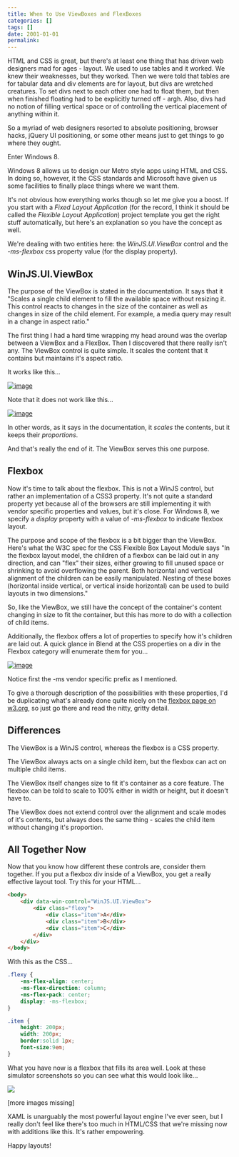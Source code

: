 ```yaml
---
title: When to Use ViewBoxes and FlexBoxes
categories: []
tags: []
date: 2001-01-01
permalink: 
---
```


HTML and CSS is great, but there's at least one thing that has driven web designers mad for ages - layout. We used to use tables and it worked. We knew their weaknesses, but they worked. Then we were told that tables are for tabular data and div elements are for layout, but divs are wretched creatures. To set divs next to each other one had to float them, but then when finished floating had to be explicitly turned off - argh. Also, divs had no notion of filling vertical space or of controlling the vertical placement of anything within it.

So a myriad of web designers resorted to absolute positioning, browser hacks, jQuery UI positioning, or some other means just to get things to go where they ought.

Enter Windows 8.

Windows 8 allows us to design our Metro style apps using HTML and CSS. In doing so, however, it the CSS standards and Microsoft have given us some facilities to finally place things where we want them.

It's not obvious how everything works though so let me give you a boost. If you start with a _Fixed Layout Application_ (for the record, I think it should be called the _Flexible Layout Application_) project template you get the right stuff automatically, but here's an explanation so you have the concept as well.

We're dealing with two entities here: the _WinJS.UI.ViewBox_ control and the _-ms-flexbox_ css property value (for the display property).

## WinJS.UI.ViewBox

The purpose of the ViewBox is stated in the documentation. It says that it "Scales a single child element to fill the available space without resizing it. This control reacts to changes in the size of the container as well as changes in size of the child element. For example, a media query may result in a change in aspect ratio."

The first thing I had a hard time wrapping my head around was the overlap between a ViewBox and a FlexBox. Then I discovered that there really isn't any. The ViewBox control is quite simple. It scales the content that it contains but maintains it's aspect ratio.

It works like this...

[![](http://codefoster.blob.core.windows.net/site/image/a9cd690247fb44b787c382fd960d8242/boxes_01_1.png "image")](http://{fix}/image.axd?picture=Windows-Live-Writer/When-to-Use-ViewBoxes-and-FlexBoxes/2653D2F4/image.png)

Note that it does not work like this...

[![](http://codefoster.blob.core.windows.net/site/image/eebe2cf17e17461e9902e1148638bc4c/boxes_02_1.png "image")](http://{fix}/image.axd?picture=Windows-Live-Writer/When-to-Use-ViewBoxes-and-FlexBoxes/7246E5B3/image.png)

In other words, as it says in the documentation, it _scales_ the contents, but it keeps their _proportions_.

And that's really the end of it. The ViewBox serves this one purpose.

## Flexbox

Now it's time to talk about the flexbox. This is not a WinJS control, but rather an implementation of a CSS3 property. It's not quite a standard property yet because all of the browsers are still implementing it with vendor specific properties and values, but it's close. For Windows 8, we specify a _display_ property with a value of _-ms-flexbox_ to indicate flexbox layout.

The purpose and scope of the flexbox is a bit bigger than the ViewBox. Here's what the W3C spec for the CSS Flexible Box Layout Module says "In the flexbox layout model, the children of a flexbox can be laid out in any direction, and can "flex" their sizes, either growing to fill unused space or shrinking to avoid overflowing the parent. Both horizontal and vertical alignment of the children can be easily manipulated. Nesting of these boxes (horizontal inside vertical, or vertical inside horizontal) can be used to build layouts in two dimensions."

So, like the ViewBox, we still have the concept of the container's content changing in size to fit the container, but this has more to do with a collection of child items.

Additionally, the flexbox offers a lot of properties to specify how it's children are laid out. A quick glance in Blend at the CSS properties on a div in the Flexbox category will enumerate them for you...

[![](http://codefoster.blob.core.windows.net/site/image/8f697328bd994831abdd44bca0e2abbf/boxes_03_1.png "image")](http://{fix}/image.axd?picture=Windows-Live-Writer/When-to-Use-ViewBoxes-and-FlexBoxes/284B64C1/image.png)

Notice first the -ms vendor specific prefix as I mentioned.

To give a thorough description of the possibilities with these properties, I'd be duplicating what's already done quite nicely on the [flexbox page on w3.org](http://www.w3.org/TR/css3-flexbox/), so just go there and read the nitty, gritty detail.

## Differences

The ViewBox is a WinJS control, whereas the flexbox is a CSS property.

The ViewBox always acts on a single child item, but the flexbox can act on multiple child items.

The ViewBox itself changes size to fit it's container as a core feature. The flexbox can be told to scale to 100% either in width or height, but it doesn't have to.

The ViewBox does not extend control over the alignment and scale modes of it's contents, but always does the same thing - scales the child item without changing it's proportion.

## All Together Now

Now that you know how different these controls are, consider them together. If you put a flexbox div inside of a ViewBox, you get a really effective layout tool. Try this for your HTML...

``` html
<body>
    <div data-win-control="WinJS.UI.ViewBox">
        <div class="flexy">
            <div class="item">A</div>
            <div class="item">B</div>
            <div class="item">C</div>
        </div>
    </div>
</body>
```

With this as the CSS...

``` css
.flexy {
    -ms-flex-align: center;
    -ms-flex-direction: column;
    -ms-flex-pack: center;
    display: -ms-flexbox;
}

.item {
    height: 200px;
    width: 200px;
    border:solid 1px;
    font-size:9em;
}
```

What you have now is a flexbox that fills its area well. Look at these simulator screenshots so you can see what this would look like...

![](http://codefoster.blob.core.windows.net/site/image/95837177f01c4495ac5749febaa9d4a7/boxes_04_1.png)

[more images missing]

XAML is unarguably the most powerful layout engine I've ever seen, but I really don't feel like there's too much in HTML/CSS that we're missing now with additions like this. It's rather empowering.

Happy layouts!